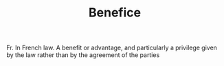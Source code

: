 ---
title: Benefice
letter: B
permalink: "/definitions/bld-benefice-2.html"
body: Fr. In French law. A benefit or advantage, and particularly a privilege given
  by the law rather than by the agreement of the parties
published_at: '2018-07-07'
source: Black's Law Dictionary 2nd Ed (1910)
layout: post
---
